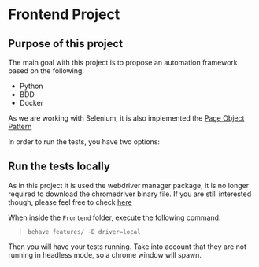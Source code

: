 # Frontend Project

## Purpose of this project
The main goal with this project is to propose an automation framework based on the following:
* Python
* BDD
* Docker

As we are working with Selenium, it is also implemented the [Page Object Pattern](https://www.selenium.dev/documentation/guidelines/page_object_models/)

In order to run the tests, you have two options:

## Run the tests locally
As in this project it is used the webdriver manager package, it is no longer required to download the chromedriver binary file. 
If you are still interested though, please feel free to check [here](https://chromedriver.chromium.org/downloads)

When inside the `Frontend` folder, execute the following command:
> `behave features/ -D driver=local`

Then you will have your tests running. Take into account that they are not running in headless mode, so a chrome window will spawn.



